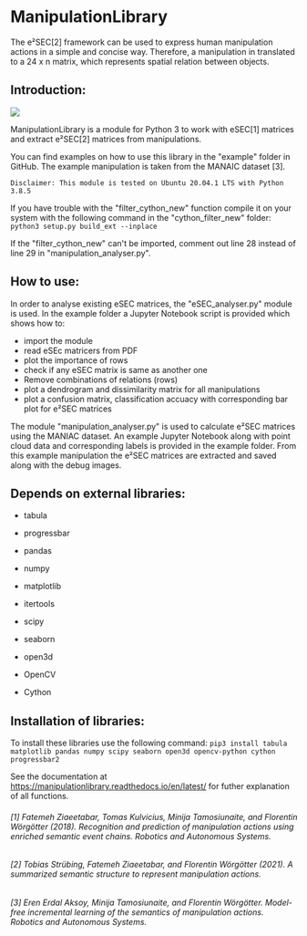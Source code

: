 # ManipulationLibrary

The e²SEC[2] framework can be used to express human manipulation actions in a simple and concise way. Therefore, a manipulation in translated to a 24 x n matrix, which represents spatial relation between objects. 

Introduction:
-------------
[![](https://img.shields.io/badge/docs-blue.svg)](https://manipulationlibrary.readthedocs.io/en/latest/)

ManipulationLibrary is a module for Python 3 to work with eSEC[1] matrices and extract e²SEC[2] matrices from manipulations. 

You can find examples on how to use this library in the "example" folder in GitHub. The example manipulation is taken from the MANAIC dataset [3].

	Disclaimer: This module is tested on Ubuntu 20.04.1 LTS with Python 3.8.5

If you have trouble with the "filter_cython_new" function compile it on your system
with the following command in the "cython_filter_new" folder: ``python3 setup.py build_ext --inplace``

If the "filter_cython_new" can't be imported, comment out line 28 instead of line 29 in "manipulation_analyser.py".

How to use:
-----------

In order to analyse existing eSEC matrices, the "eSEC_analyser.py" module is used. In the example folder a Jupyter Notebook script is provided which shows how to:
* import the module
* read eSEc matricers from PDF
* plot the importance of rows
* check if any eSEC matrix is same as another one
* Remove combinations of relations (rows)
* plot a dendrogram and dissimilarity matrix for all manipulations
* plot a confusion matrix, classification accuacy with corresponding bar plot for e²SEC matrices

The module "manipulation_analyser.py" is used to calculate e²SEC matrices using the MANIAC dataset. An example Jupyter Notebook along with point cloud data and corresponding labels is provided in the example folder. From this example manipulation the e²SEC matrices are extracted and saved along with the debug images.

Depends on external libraries:
------------------------------

* tabula

* progressbar

* pandas

* numpy

* matplotlib

* itertools

* scipy

* seaborn

* open3d

* OpenCV

* Cython

Installation of libraries:
--------------------------

To install these libraries use the following command:
	``pip3 install tabula matplotlib pandas numpy scipy seaborn open3d opencv-python cython progressbar2``

See the documentation at https://manipulationlibrary.readthedocs.io/en/latest/ for futher explanation of all functions.

###### [1] Fatemeh Ziaeetabar, Tomas Kulvicius, Minija Tamosiunaite, and Florentin Wörgötter (2018). Recognition and prediction of manipulation actions using enriched semantic event chains. Robotics and Autonomous Systems.
###### [2] Tobias Strübing, Fatemeh Ziaeetabar, and Florentin Wörgötter (2021). A summarized semantic structure to represent manipulation actions.
###### [3] Eren Erdal Aksoy, Minija Tamosiunaite, and Florentin Wörgötter. Model-free incremental learning of the semantics of manipulation actions. Robotics and Autonomous Systems.